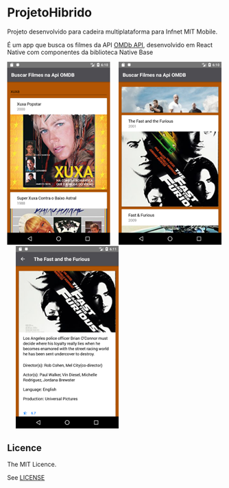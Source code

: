 # ProjetoHibrido
Projeto desenvolvido para cadeira multiplataforma para Infnet MIT Mobile.

É um app que busca os filmes da API [OMDb API](http://www.omdbapi.com/), desenvolvido em React Native com componentes da biblioteca Native Base


<img src="https://github.com/willowchung/ProjetoHibrido/blob/master/Screenshot_1522962627.png" width="240" />&nbsp;&nbsp;&nbsp;&nbsp;
<img src="https://github.com/willowchung/ProjetoHibrido/blob/master/Screenshot_1522962649.png" width="240" />&nbsp;&nbsp;&nbsp;&nbsp;
<img src="https://github.com/willowchung/ProjetoHibrido/blob/master/Screenshot_1522962673.png" width="240" />


## Licence
The MIT Licence.

See [LICENSE](LICENSE)
